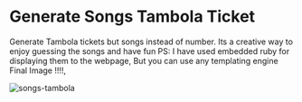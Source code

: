 # Generate Songs Tambola Ticket 
Generate Tambola tickets but songs instead of number.
Its a creative way to enjoy guessing the songs and have fun
PS: I have used embedded ruby for displaying them to the webpage, But you can use any templating engine
Final Image !!!!,

![songs-tambola](https://github.com/Rajan4436/songs-tambola-ticket/blob/master/download%20.png)


